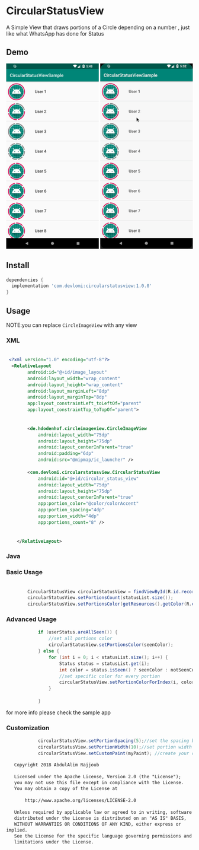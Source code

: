 # CircularStatusView
A Simple View that draws portions of a Circle depending on a number , just like what WhatsApp has done for Status


## Demo
<p float="left">
  <img src="etc/demo.png" width="250" /> 
  <img src="etc/gif_demo.gif" width="250" />
</p>


## Install
```gradle
dependencies {
  implementation 'com.devlomi:circularstatusview:1.0.0'
}
```


## Usage
NOTE:you can replace `CircleImageView` with any view 

### XML

```xml

 <?xml version="1.0" encoding="utf-8"?>
  <RelativeLayout
        android:id="@+id/image_layout"
        android:layout_width="wrap_content"
        android:layout_height="wrap_content"
        android:layout_marginLeft="8dp"
        android:layout_marginTop="8dp"
        app:layout_constraintLeft_toLeftOf="parent"
        app:layout_constraintTop_toTopOf="parent">


        <de.hdodenhof.circleimageview.CircleImageView
            android:layout_width="75dp"
            android:layout_height="75dp"
            android:layout_centerInParent="true"
            android:padding="6dp"
            android:src="@mipmap/ic_launcher" />

        <com.devlomi.circularstatusview.CircularStatusView
            android:id="@+id/circular_status_view"
            android:layout_width="75dp"
            android:layout_height="75dp"
            android:layout_centerInParent="true"
            app:portion_color="@color/colorAccent"
            app:portion_spacing="4dp"
            app:portion_width="4dp"
            app:portions_count="8" />


    </RelativeLayout>

```


### Java

### Basic Usage
```java

        CircularStatusView circularStatusView = findViewById(R.id.record_view);
        circularStatusView.setPortionsCount(statusList.size());
        circularStatusView.setPortionsColor(getResources().getColor(R.color.colorAccent););

```

### Advanced Usage

```java
            if (userStatus.areAllSeen()) {
                //set all portions color
                circularStatusView.setPortionsColor(seenColor);
            } else {
                for (int i = 0; i < statusList.size(); i++) {
                    Status status = statusList.get(i);
                    int color = status.isSeen() ? seenColor : notSeenColor;
                    //set specific color for every portion
                    circularStatusView.setPortionColorForIndex(i, color);
                }

            }
```

for more info please check the sample app

### Customization

```java
            circularStatusView.setPortionSpacing(5);//set the spacing between portions
            circularStatusView.setPortionWidth(10);//set portion width
            circularStatusView.setCustomPaint(myPaint); //create your custom paint for portions
```

```
   Copyright 2018 AbdulAlim Rajjoub

   Licensed under the Apache License, Version 2.0 (the "License");
   you may not use this file except in compliance with the License.
   You may obtain a copy of the License at

       http://www.apache.org/licenses/LICENSE-2.0

   Unless required by applicable law or agreed to in writing, software
   distributed under the License is distributed on an "AS IS" BASIS,
   WITHOUT WARRANTIES OR CONDITIONS OF ANY KIND, either express or implied.
   See the License for the specific language governing permissions and
   limitations under the License.
```

